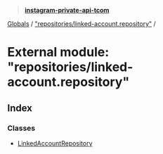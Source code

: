> **[instagram-private-api-tcom](../README.md)**

[Globals](../README.md) / ["repositories/linked-account.repository"](_repositories_linked_account_repository_.md) /

# External module: "repositories/linked-account.repository"

## Index

### Classes

* [LinkedAccountRepository](../classes/_repositories_linked_account_repository_.linkedaccountrepository.md)